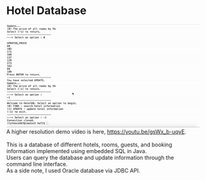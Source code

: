 # Hotel Database
![](databasehw7.gif) \
A higher resolution demo video is here, https://youtu.be/gsWx_b-uqyE. \
\
This is a database of different hotels, rooms, guests, and booking information implemented using embedded SQL in Java. \
Users can query the database and update information through the command line interface. \
As a side note, I used Oracle database via JDBC API.
